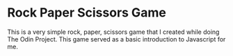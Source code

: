 # Rock Paper Scissors Game
This is a very simple rock, paper, scissors game that I created while doing The Odin Project. This game served as a basic introduction to Javascript for me.
